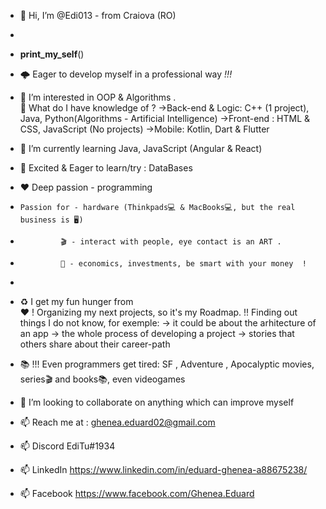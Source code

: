 - 👋 Hi, I’m @Edi013 - from Craiova (RO) 
- 
- __print_my_self__()


- 🌩️ Eager to develop myself in a professional way _!!!_             
- 👀 I’m interested in OOP & Algorithms  .  
  🌱 What do I have knowledge of ? 
    ->Back-end & Logic: C++ (1 project), Java, Python(Algorithms - Artificial Intelligence)
    ->Front-end : HTML & CSS, JavaScript (No projects)
    ->Mobile: Kotlin, Dart & Flutter
- 🌱 I’m currently learning Java, JavaScript (Angular & React)
- 🌱 Excited & Eager to learn/try : DataBases 


- ❤️ Deep passion - programming 
-     Passion for - hardware (Thinkpads💻 & MacBooks💻, but the real business is 🖥️)  
-              🎬 - interact with people, eye contact is an ART .
-              💸 - economics, investments, be smart with your money  !
- 

- ♻️ I get my fun hunger from  
  ❤️                       ! Organizing my next projects, so it's my Roadmap.
                           !! Finding out things I do not know, for exemple:
                                    -> it could be about the arhitecture of an app
                                    -> the whole process of developing a project
                                    -> stories that others share about their career-path 
- 📚                      !!! Even programmers get tired: SF , Adventure , Apocalyptic movies, series🎬 and books📚, even videogames

- 💞️ I’m looking to collaborate on anything which can improve myself  
- 📫 Reach me at : ghenea.eduard02@gmail.com
- 📫   Discord   EdiTu#1934 
- 📫   LinkedIn  https://www.linkedin.com/in/eduard-ghenea-a88675238/
- 📫   Facebook  https://www.facebook.com/Ghenea.Eduard


<!---
Edi013/Edi013 is a ✨ special ✨ repository because its `README.md` (this file) appears on your GitHub profile.
You can click the Preview link to take a look at your changes.
--->
